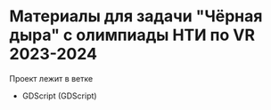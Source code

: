 # Материалы для задачи "Чёрная дыра" с олимпиады НТИ по VR 2023-2024

Проект лежит в ветке

- GDScript (GDScript)
